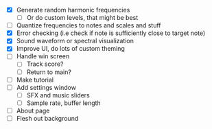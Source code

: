 - [x] Generate random harmonic frequencies
	- [ ] Or do custom levels, that might be best
- [ ] Quantize frequencies to notes and scales and stuff
- [x] Error checking (i.e check if note is sufficiently close to target note)
- [x] Sound waveform or spectral visualization
- [x] Improve UI, do lots of custom theming
- [ ] Handle win screen
	- [ ] Track score?
	- [ ] Return to main?
- [ ] Make tutorial
- [ ] Add settings window
	- [ ] SFX and music sliders
	- [ ] Sample rate, buffer length
- [ ] About page
- [ ] Flesh out background